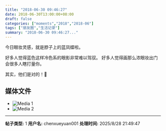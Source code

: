 ```yaml
---
title: "2018-06-30 09:46:27"
date: 2018-06-30T13:00:00+08:00
draft: false
categories: ["moments","2018","2018-06"]
tags: ["朋友圈","生活记录"]
summary: "2018-06-30 09:46:27..."
---
```


今日眼妆灵感，就是脖子上的蓝凤蝶啦。

好多人觉得蓝色这样冷色系的眼影非常难以驾驭。
好多人觉得画那么浓眼妆出门会很多人瞎打量你。

其实，他们是对的！🤣

## 媒体文件

- ![Media 1](/Moments/photos/2018-06-30/201806300946270.jpg)
- ![Media 2](/Moments/photos/2018-06-30/201806300946271.jpg)

---

**帖子类型:** 1
**用户名:** chenxueyuan001
**处理时间:** 2025/8/28 21:49:47